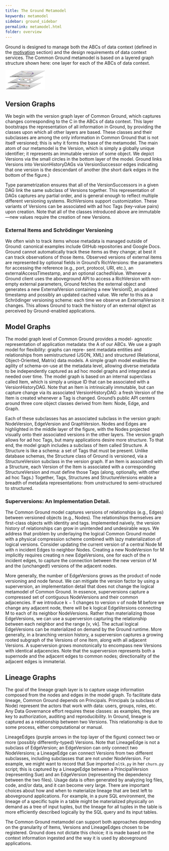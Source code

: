 ```yaml
---
title: The Ground Metamodel
keywords: metamodel
sidebar: ground_sidebar
permalink: metamodel.html
folder: overview
---
```


Ground is designed to manage both the ABCs of data context (defined in the [motivation](motivation.html) section) and the design requirements of data context services. 
The Common Ground metamodel is based on a layered graph structure shown here: one layer for each of the ABCs of data context. 

<img src="images/Metamodel.png" alt="Ground" width="25%" /><br/>

## Version Graphs
We begin with the version graph layer of Common Ground, which captures changes corresponding to the C in the ABCs of data context. 
This layer bootstraps the representation of all information in Ground, by providing the classes upon which all other layers are based. 
These classes and their subclasses are among the only information in Common Ground that is not itself versioned; this is why it forms the base of the metamodel. 
The main atom of our metamodel is the Version, which is simply a globally unique identifier; it represents an immutable version of some object. 
We depict Versions via the small circles in the bottom layer of the model. 
Ground links Versions into VersionHistoryDAGs via VersionSuccessor edges indicating that one version is the descendant of another (the short dark edges in the bottom of the figure.) 

Type parametrization ensures that all of the VersionSuccessors in a given DAG link the same subclass of Versions together. 
This representation of DAGs captures any partial order, and is general enough to reflect multiple different versioning systems. 
RichVersions support customization. 
These variants of Versions can be associated with ad hoc Tags (key-value pairs) upon creation. 
Note that all of the classes introduced above are immutable—new values require the creation of new Versions. 

### External Items and Schrödinger Versioning 
We often wish to track items whose metadata is managed outside of Ground: canonical examples include GitHub repositories and Google Docs. 
Ground cannot automatically track these items as they change; at best it can track observations of those items. 
Observed versions of external items are represented by optional fields in Ground’s RichVersions: the parameters for accessing the reference (e.g., port, protocol, URI, etc.), an externalAccessTimestamp, and an optional cachedValue. 
Whenever a Ground client uses the aboveground API to access a RichVersion with non-empty external parameters, Ground fetches the external object and generates a new ExternalVersion containing a new VersionID, an updated timestamp and possibly an updated cached value. 
We refer to this as a Schrödinger versioning scheme: each time we observe an ExternalVersion it changes. This allows Ground to track the history of an external object as perceived by Ground-enabled applications. 

## Model Graphs
The model graph level of Common Ground provides a model- agnostic representation of application metadata: the A of our ABCs.
We use a graph model for flexibility: graphs can repre- sent metadata entities and relationships from semistructured (JSON, XML) and structured (Relational, Object-Oriented, Matrix) data models.
A simple graph model enables the agility of schema-on-use at the metadata level, allowing diverse metadata to be independently captured as ad hoc model graphs and integrated as needed over time. 
The model graph is based on an internal superclass called Item, which is simply a unique ID that can be associated with a VersionHistoryDAG. 
Note that an Item is intrinsically immutable, but can capture change via its associated VersionHistoryDAG: a fresh Version of the Item is created whenever a Tag is changed. 
Ground’s public API centers around three core object classes derived from Item: Node, Edge, and Graph. 

Each of these subclasses has an associated subclass in the version graph: NodeVersion, EdgeVersion and GraphVersion. 
Nodes and Edges are highlighted in the middle layer of the figure, with the Nodes projected visually onto their associated versions in the other layers. 
The version graph allows for ad hoc Tags, but many applications desire more structure. 
To that end, the model graph includes a subclass of Item called Structure. 
A Structure is like a schema: a set of Tags that must be present. 
Unlike database schemas, the Structure class of Ground is versioned, via a StructureVersion subclass in the version graph. 
If an Item is associated with a Structure, each Version of the Item is associated with a corresponding StructureVersion and must define those Tags (along, optionally, with other ad hoc Tags.) 
Together, Tags, Structures and StructureVersions enable a breadth of metadata representations: from unstructured to semi-structured to structured. 

### Superversions: An Implementation Detail. 
The Common Ground model captures versions of relationships (e.g., Edges) between versioned objects (e.g., Nodes). 
The relationships themselves are first-class objects with identity and tags. 
Implemented naively, the version history of relationships can grow in unintended and undesirable ways. 
We address that problem by underlaying the logical Common Ground model with a physical compression scheme combined with lazy materialization of logical versions. 
Consider updating the current version of a central Node M with n incident Edges to neighbor Nodes. 
Creating a new NodeVersion for M implicitly requires creating n new EdgeVersions, one for each of the n incident edges, to capture the connection between the new version of M and the (unchanged!) versions of the adjacent nodes. 

More generally, the number of EdgeVersions grows as the product of node versioning and node fanout. 
We can mitigate the version factor by using a superversion, an implementation detail that does not change the logical metamodel of Common Ground. 
In essence, superversions capture a compressed set of contiguous NodeVersions and their common adjacencies. 
If we introduce k − 1 changes to version v of node M before we change any adjacent node, there will be k logical EdgeVersions connecting M to each of its neighbor NodeVersions. 
Rather than materializing those EdgeVersions, we can use a superversion capturing the relationship between each neighbor and the range \[v, vk\]. 
The actual logical EdgeVersions can be materialized on demand by the Ground runtime. 
More generally, in a branching version history, a superversion captures a growing rooted subgraph of the Versions of one Item, along with all adjacent Versions. 
A superversion grows monotonically to encompass new Versions with identical adjacencies. Note that the superversion represents both a supernode and the adjacent edges to common nodes; directionality of the adjacent edges is immaterial.

## Lineage Graphs
The goal of the lineage graph layer is to capture usage information composed from the nodes and edges in the model graph.
To facilitate data lineage, Common Ground depends on Principals.
Principals (a subclass of Node) represent the actors that work with data: users, groups, roles, etc. 
Any Data Governance effort requires these classes: as examples, they are key to authorization, auditing and reproducibility. 
In Ground, lineage is captured as a relationship between two Versions. 
This relationship is due to some process, either computational or manual. 

LineageEdges (purple arrows in the top layer of the figure) connect two or more (possibly differently-typed) Versions.
Note that LineageEdge is not a subclass of EdgeVersion; an EdgeVersion can only connect two NodeVersions; a LineageEdge can connect Versions from two different subclasses, including subclasses that are not under NodeVersion.
For example, we might want to record that Sue imported `nltk.py` in her `churn.py` script; this is captured by a LineageEdge between a PrincipalVersion (representing Sue) and an EdgeVersion (representing the dependency between the two files). 
Usage data is often generated by analyzing log files, code, and/or data, and it can become very large.
There are important choices about how and when to materialize lineage that are best left to aboveground applications. 
For example, in a pure SQL environment, the lineage of a specific tuple in a table might be materialized physically on demand as a tree of input tuples, but the lineage for all tuples in the table is more efficiently described logically by the SQL query and its input tables.

The Common Ground metamodel can support both approaches depending on the granularity of Items, Versions and LineageEdges chosen to be registered. 
Ground does not dictate this choice; it is made based on the context information ingested and the way it is used by aboveground applications.
